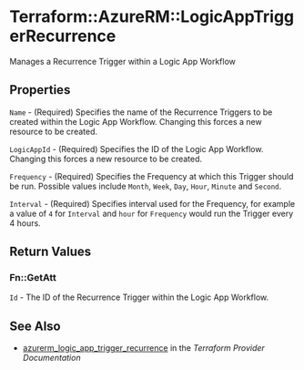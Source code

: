 # Terraform::AzureRM::LogicAppTriggerRecurrence

Manages a Recurrence Trigger within a Logic App Workflow

## Properties

`Name` - (Required) Specifies the name of the Recurrence Triggers to be created within the Logic App Workflow. Changing this forces a new resource to be created.

`LogicAppId` - (Required) Specifies the ID of the Logic App Workflow. Changing this forces a new resource to be created.

`Frequency` - (Required) Specifies the Frequency at which this Trigger should be run. Possible values include `Month`, `Week`, `Day`, `Hour`, `Minute` and `Second`.

`Interval` - (Required) Specifies interval used for the Frequency, for example a value of `4` for `Interval` and `hour` for `Frequency` would run the Trigger every 4 hours.


## Return Values

### Fn::GetAtt

`Id` - The ID of the Recurrence Trigger within the Logic App Workflow.

## See Also

* [azurerm_logic_app_trigger_recurrence](https://www.terraform.io/docs/providers/azurerm/r/logic_app_trigger_recurrence.html) in the _Terraform Provider Documentation_
